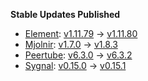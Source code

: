 **Stable Updates Published**

* [Element](https://github.com/element-hq/element-web): [v1.11.79](https://github.com/element-hq/element-web/releases/tag/v1.11.79) -> [v1.11.80](https://github.com/element-hq/element-web/releases/tag/v1.11.80)
* [Mjolnir](https://github.com/matrix-org/mjolnir): [v1.7.0](https://github.com/matrix-org/mjolnir/releases/tag/v1.7.0) -> [v1.8.3](https://github.com/matrix-org/mjolnir/releases/tag/v1.8.3)
* [Peertube](https://github.com/Chocobozzz/PeerTube): [v6.3.0](https://github.com/Chocobozzz/PeerTube/releases/tag/v6.3.0) -> [v6.3.2](https://github.com/Chocobozzz/PeerTube/releases/tag/v6.3.2)
* [Sygnal](https://github.com/matrix-org/sygnal): [v0.15.0](https://github.com/matrix-org/sygnal/releases/tag/v0.15.0) -> [v0.15.1](https://github.com/matrix-org/sygnal/releases/tag/v0.15.1)
